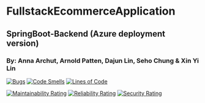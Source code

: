 # FullstackEcommerceApplication
## SpringBoot-Backend  (Azure deployment version)
### 
### By: Anna Archut, Arnold Patten, Dajun Lin, Seho Chung & Xin Yi Lin

[![Bugs](https://sonarcloud.io/api/project_badges/measure?project=HCL-Horsham_Springboot-Backend&metric=bugs)](https://sonarcloud.io/summary/new_code?id=HCL-Horsham_Springboot-Backend) [![Code Smells](https://sonarcloud.io/api/project_badges/measure?project=HCL-Horsham_Springboot-Backend&metric=code_smells)](https://sonarcloud.io/summary/new_code?id=HCL-Horsham_Springboot-Backend) [![Lines of Code](https://sonarcloud.io/api/project_badges/measure?project=HCL-Horsham_Springboot-Backend&metric=ncloc)](https://sonarcloud.io/summary/new_code?id=HCL-Horsham_Springboot-Backend)
  
[![Maintainability Rating](https://sonarcloud.io/api/project_badges/measure?project=HCL-Horsham_Springboot-Backend&metric=sqale_rating)](https://sonarcloud.io/summary/new_code?id=HCL-Horsham_Springboot-Backend)  [![Reliability Rating](https://sonarcloud.io/api/project_badges/measure?project=HCL-Horsham_Springboot-Backend&metric=reliability_rating)](https://sonarcloud.io/summary/new_code?id=HCL-Horsham_Springboot-Backend) [![Security Rating](https://sonarcloud.io/api/project_badges/measure?project=HCL-Horsham_Springboot-Backend&metric=security_rating)](https://sonarcloud.io/summary/new_code?id=HCL-Horsham_Springboot-Backend)



